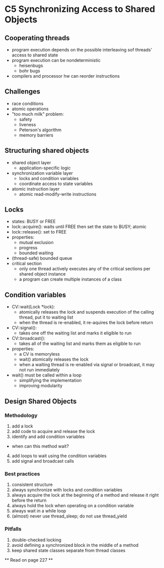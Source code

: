 # C5 Synchronizing Access to Shared Objects
## Cooperating threads
- program execution depends on the possible interleaving sof threads' access to shared state
- program execution can be nondeterministic
  - heisenbugs
  - bohr bugs
- compilers and processor hw can reorder instructions

## Challenges
- race conditions
- atomic operations
- "too much milk" problem:
  - safety
  - liveness
  - Peterson's algorithm
  - memory barriers

## Structuring shared objects
- shared object layer
  - application-specific logic
- synchronization variable layer
  - locks and condition variables
  - coordinate access to state variables
- atomic instruction layer
  - atomic read-modify-write instructions

## Locks
- states: BUSY or FREE
- lock::acquire(): waits until FREE then set the state to BUSY; atomic
- lock::release(): set to FREE
- properties:
  - mutual exclusion
  - progress
  - bounded waiting
- (thread-safe) bounded queue
- critical section
  - only one thread actively executes any of the critical sections per shared object instance
  - a program can create multiple instances of a class

## Condition variables
- CV::wait(Lock *lock): 
  - atomically releases the lock and suspends execution of the calling thread, put it to waiting list
  - when the thread is re-enabled, it re-aquires the lock before return
- CV::signal(): 
  - takes one off the waiting list and marks it eligible to run
- CV::broadcast(): 
  - takes all of the waiting list and marks them as eligible to run
- properties:
  - a CV is memoryless
  - wait() atomically releases the lock
  - when a waiting thread is re-enabled via signal or broadcast, it may not run immediately
- wait() must be called within a loop
  - simplifying the implementation
  - improving modularity

## Design Shared Objects
### Methodology
1. add a lock
2. add code to acquire and release the lock
3. identify and add condition variables
  - when can this method wait?
4. add loops to wait using the condition variables
5. add signal and broadcast calls

### Best practices
1. consistent structure
2. always synchronize with locks and condition variables
3. always acquire the lock at the beginning of a method and release it right before the return
4. always hold the lock when operating on a condition variable
5. always wait in a while loop
6. (almost) never use thread_sleep; do not use thread_yield

### Pitfalls
1. double-checked locking
2. avoid defining a synchronized block in the middle of a method
3. keep shared state classes separate from thread classes

** Read on page 227 **
